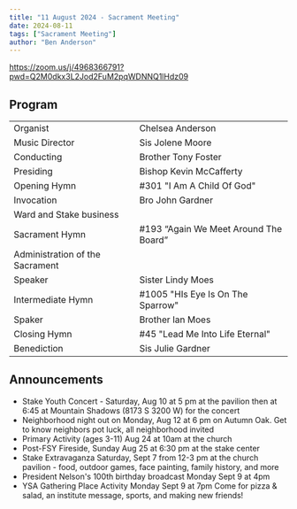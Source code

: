 ```yaml
---
title: "11 August 2024 - Sacrament Meeting"
date: 2024-08-11
tags: ["Sacrament Meeting"]
author: "Ben Anderson"
---
```


<https://zoom.us/j/4968366791?pwd=Q2M0dkx3L2Jod2FuM2pqWDNNQ1lHdz09>

## Program

|                                 |                                       |
| ------------------------------- | ------------------------------------- |
| Organist                        | Chelsea Anderson                      |
| Music Director                  | Sis Jolene Moore                      |
| Conducting                      | Brother Tony Foster                   |
| Presiding                       | Bishop Kevin McCafferty               |
| Opening Hymn                    | #301 "I Am A Child Of God"            |
| Invocation                      | Bro John Gardner                      |
| Ward and Stake business         |                                       |
| Sacrament Hymn                  | #193 “Again We Meet Around The Board” |
| Administration of the Sacrament |                                       |
| Speaker                         | Sister Lindy Moes                     |
| Intermediate Hymn               | #1005 "HIs Eye Is On The Sparrow"     |
| Spaker                          | Brother Ian Moes                      |
| Closing Hymn                    | #45 "Lead Me Into Life Eternal"       |
| Benediction                     | Sis Julie Gardner                     |

## Announcements

- Stake Youth Concert - Saturday, Aug 10 at 5 pm at the pavilion then at 6:45 at Mountain Shadows (8173 S 3200 W) for the concert
- Neighborhood night out on Monday, Aug 12 at 6 pm on Autumn Oak. Get to know neighbors pot luck, all neighborhood invited
- Primary Activity (ages 3-11) Aug 24 at 10am at the church
- Post-FSY Fireside, Sunday Aug 25 at 6:30 pm at the stake center
- Stake Extravaganza Saturday, Sept 7 from 12-3 pm at the church pavilion - food, outdoor games, face painting, family history, and more
- President Nelson's 100th birthday broadcast Monday Sept 9 at 4pm
- YSA Gathering Place Activity Monday Sept 9 at 7pm Come for pizza & salad, an institute message, sports, and making new friends!
